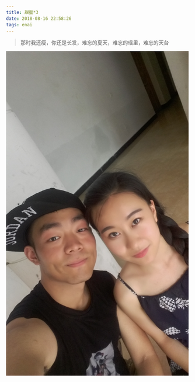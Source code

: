 ```yaml
---
title: 甜蜜*3
date: 2018-08-16 22:58:26
tags: enai
---
```


>  那时我还瘦，你还是长发，难忘的夏天，难忘的瑶里，难忘的天台

<img src="https://raw.githubusercontent.com/youcoward/images/master/4.jpg"  width="500">